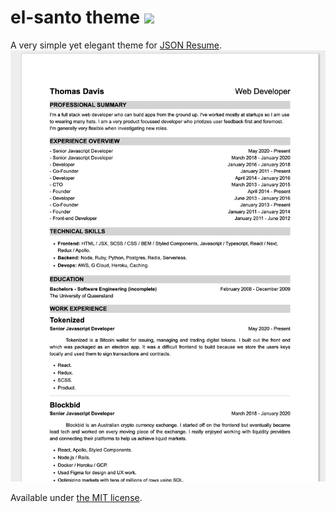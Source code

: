 # el-santo theme [![](https://badge.fury.io/js/jsonresume-theme-el-santo.svg)](https://www.npmjs.org/package/jsonresume-theme-el-santo)

A very simple yet elegant theme for [JSON Resume](http://jsonresume.org/).
![el-santo.png](el-santo.png)

Available under [the MIT license](http://mths.be/mit).
